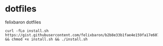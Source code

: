 # dotfiles

felixbaron dotfiles

```
curl -fLo install.sh https://gist.githubusercontent.com/felixbaron/b2b8e33b1fae4e159fa17e6075690f44/raw/00da7d93b877d63183bc83c1c5f1af311809c9ea/install.sh && chmod +x install.sh && ./install.sh
```
